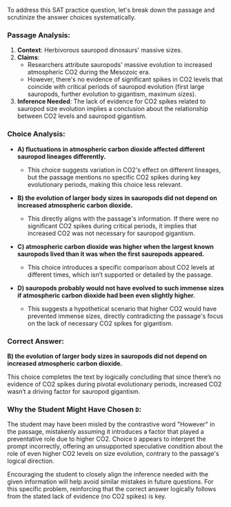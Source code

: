To address this SAT practice question, let's break down the passage and scrutinize the answer choices systematically.

### Passage Analysis:
1. **Context**: Herbivorous sauropod dinosaurs' massive sizes.
2. **Claims**:
   - Researchers attribute sauropods' massive evolution to increased atmospheric CO2 during the Mesozoic era.
   - However, there's no evidence of significant spikes in CO2 levels that coincide with critical periods of sauropod evolution (first large sauropods, further evolution to gigantism, maximum sizes).
3. **Inference Needed**: The lack of evidence for CO2 spikes related to sauropod size evolution implies a conclusion about the relationship between CO2 levels and sauropod gigantism.

### Choice Analysis:

- **A) fluctuations in atmospheric carbon dioxide affected different sauropod lineages differently.**
  - This choice suggests variation in CO2's effect on different lineages, but the passage mentions no specific CO2 spikes during key evolutionary periods, making this choice less relevant.

- **B) the evolution of larger body sizes in sauropods did not depend on increased atmospheric carbon dioxide.**
  - This directly aligns with the passage's information. If there were no significant CO2 spikes during critical periods, it implies that increased CO2 was not necessary for sauropod gigantism.

- **C) atmospheric carbon dioxide was higher when the largest known sauropods lived than it was when the first sauropods appeared.**
  - This choice introduces a specific comparison about CO2 levels at different times, which isn’t supported or detailed by the passage.

- **D) sauropods probably would not have evolved to such immense sizes if atmospheric carbon dioxide had been even slightly higher.**
  - This suggests a hypothetical scenario that higher CO2 would have prevented immense sizes, directly contradicting the passage's focus on the lack of necessary CO2 spikes for gigantism.

### Correct Answer:
**B) the evolution of larger body sizes in sauropods did not depend on increased atmospheric carbon dioxide.**

This choice completes the text by logically concluding that since there’s no evidence of CO2 spikes during pivotal evolutionary periods, increased CO2 wasn’t a driving factor for sauropod gigantism.

### Why the Student Might Have Chosen `D`:
The student may have been misled by the contrastive word "However" in the passage, mistakenly assuming it introduces a factor that played a preventative role due to higher CO2. Choice `D` appears to interpret the prompt incorrectly, offering an unsupported speculative condition about the role of even higher CO2 levels on size evolution, contrary to the passage's logical direction.

Encouraging the student to closely align the inference needed with the given information will help avoid similar mistakes in future questions. For this specific problem, reinforcing that the correct answer logically follows from the stated lack of evidence (no CO2 spikes) is key.